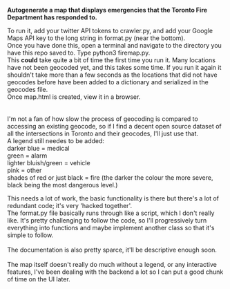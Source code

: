 <b>Autogenerate a map that displays emergencies that the Toronto Fire Department has responded to.</b> <br />

To run it, add your twitter API tokens to crawler.py, and add your Google Maps API key to the long string in format.py (near the bottom).<br />
Once you have done this, open a terminal and navigate to the directory you have this repo saved to. Type python3 firemap.py.<br />
This <b>could</b> take quite a bit of time the first time you run it. Many locations have not been geocoded yet, and this takes some time. If you run it again it shouldn't take more than a few seconds as the locations that did not have geocodes before have been added to a dictionary and serialized in the geocodes file.<br />
Once map.html is created, view it in a browser.<br /><br /><br />
I'm not a fan of how slow the process of geocoding is compared to accessing an existing geocode, so if I find a decent open source dataset of all the intersections in Toronto and their geocodes, I'll just use that.<br />
A legend still needes to be added:<br />
darker blue = medical<br />
green = alarm<br />
lighter bluish/green = vehicle <br />
pink = other<br />
shades of red or just black = fire (the darker the colour the more severe, black being the most dangerous level.)<br />

This needs a lot of work, the basic functionality is there but there's a lot of redundant code; it's very 'hacked together'.<br />
The format.py file basically runs through like a script, which I don't really like. It's pretty challenging to follow the code, so I'll progressively turn everything into functions and maybe implement another class so that it's simple to follow. <br /><br />
The documentation is also pretty sparce, it'll be descriptive enough soon.<br /><br />
The map itself doesn't really do much without a legend, or any interactive features, I've been dealing with the backend a lot so I can put a good chunk of time on the UI later.
